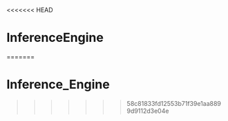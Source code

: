 <<<<<<< HEAD
# InferenceEngine
=======
# Inference_Engine
>>>>>>> 58c81833fd12553b71f39e1aa8899d9112d3e04e

